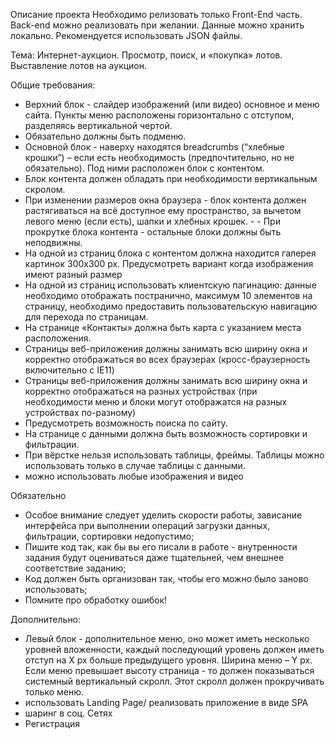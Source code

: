 Описание проекта
Необходимо релизовать только Front-End часть. Back-end можно реализовать при желании.
Данные можно хранить локально. Рекомендуется использовать JSON файлы.

Тема: Интернет-аукцион. Просмотр, поиск, и «покупка» лотов. Выставление лотов на аукцион.

Общие требования:
- Верхний блок - слайдер изображений (или видео) основное и меню сайта. Пункты меню расположены горизонтально с отступом, разделяясь вертикальной чертой.
- Обязательно должны быть подменю.
- Основной блок - наверху находятся breadcrumbs (“хлебные крошки”) – если есть необходимость (предпочтительно, но не обязательно). Под ними расположен блок с контентом. 
- Блок контента должен обладать при необходимости вертикальным скролом.
- При изменении размеров окна браузера - блок контента должен растягиваться на всё доступное ему пространство, за вычетом левого меню (если есть), шапки и хлебных крошек. -  - При прокрутке блока контента - остальные блоки должны быть неподвижны.
- На одной из страниц блока с контентом должна находится галерея картинок 300x300 px. Предусмотреть вариант когда изображения имеют разный размер
- На одной из страниц использовать клиентскую пагинацию: данные необходимо отображать постранично, максимум 10 элементов на страницу, необходимо предоставить пользовательскую навигацию для перехода по страницам.
- На странице «Контакты» должна быть карта с указанием места расположения.
- Страницы веб-приложения должны занимать всю ширину окна и корректно отображаться во всех браузерах (кросс-браузерность включительно с IE11)
- Страницы веб-приложения должны занимать всю ширину окна и корректно отображаться на разных устройствах (при необходимости меню и блоки могут отображатся на разных устройствах по-разному)
- Предусмотреть возможность поиска по сайту.
- На странице с данными должна быть возможность сортировки и фильтрации.
- При вёрстке нельзя использовать таблицы, фреймы. Таблицы можно использовать только в случае таблицы с данными.
- можно использовать любые изображения и видео
 
Обязательно
- Особое внимание следует уделить скорости работы, зависание интерфейса при выполнении операций загрузки данных, фильтрации, сортировки недопустимо;
- Пишите код так, как бы вы его писали в работе - внутренности задания будут оцениваться даже тщательней, чем внешнее соответствие заданию;
- Код должен быть организован так, чтобы его можно было заново использовать;
- Помните про обработку ошибок!
 
Дополнительно:
- Левый блок - дополнительное меню, оно может иметь несколько уровней вложенности, каждый последующий уровень должен иметь отступ на Х px больше предыдущего уровня. Ширина меню – Y px. Если меню превышает высоту страница - то должен показываться системный вертикальный скролл. Этот скролл должен прокручивать только меню.
- использовать Landing Page/ реализовать приложение в виде SPA
- шаринг в соц. Сетях
- Регистрация
